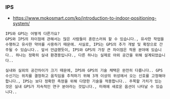 
### IPS


- https://www.mokosmart.com/ko/introduction-to-indoor-positioning-system/
```
IPS와 GPS는 어떻게 다른가요?
GPS와 IPS의 차이점에 관해서는 많은 사람들이 혼란스러워 할 수 있습니다., 유사한 작업을 수행하고 유사한 약어를 사용하기 때문에. 사실로, IPS는 GPS의 추가 개발 및 확장으로 간주될 수 있습니다.. 앞서 언급했듯이, IPS와 GPS의 가장 큰 차이점은 적용 분야에 있습니다.. 하나는 정확히 실내 환경용입니다., 다른 하나는 실제로 야외 공간을 위해 설계되었습니다..

실내와 실외의 공간차이가 크기 때문에, IPS와 GPS의 기술 채택은 완전히 다릅니다.. GPS 수신기는 위치를 결정하고 움직임을 추적하기 위해 3개 이상의 위성에서 오는 신호를 고정해야 합니다., IPS는 보다 정확한 측정을 위해 다양한 기술을 적용합니다.. 주목할 가치가 있는 것은 실내 GPS가 지속적인 연구 분야라는 것입니다., 미래에 새로운 옵션이 나타날 수 있습니다..

```
